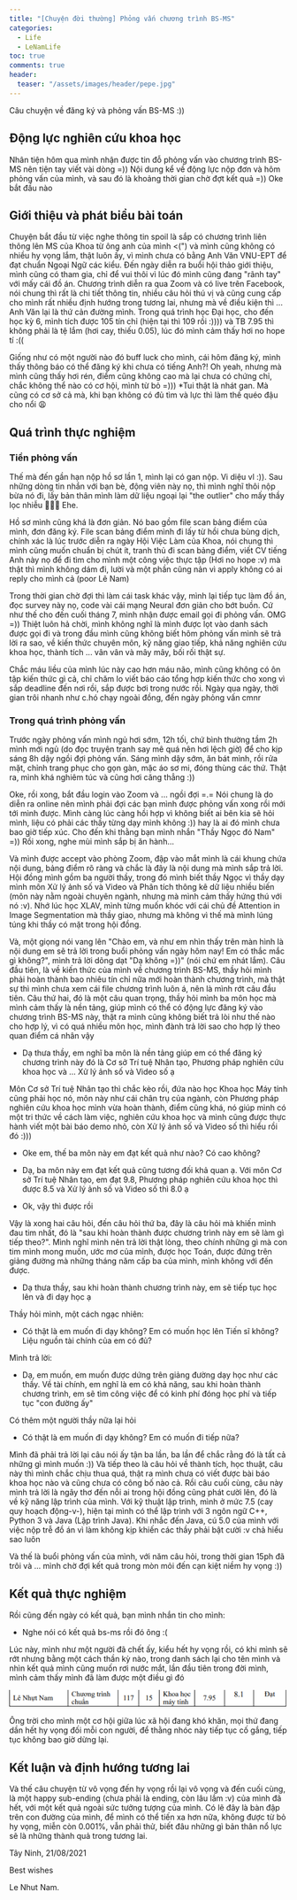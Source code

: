 ```yaml
---
title: "[Chuyện đời thường] Phỏng vấn chương trình BS-MS"
categories:
  - Life
  - LeNamLife
toc: true
comments: true
header:
  teaser: "/assets/images/header/pepe.jpg"
---
```


Câu chuyện về đăng ký và phỏng vấn BS-MS :))

## Động lực nghiên cứu khoa học

Nhân tiện hôm qua mình nhận được tin đỗ phỏng vấn vào chương trình BS-MS nên tiện tay viết vài dòng =)) Nội dung kể về động lực nộp đơn và hôm phỏng vấn của mình, và sau đó là khoảng thời gian chờ đợt kết quả =)) Oke bắt đầu nào


## Giới thiệu và phát biểu bài toán

Chuyện bắt đầu từ việc nghe thông tin spoil là sắp có chương trình liên thông lên MS của Khoa từ ông anh của mình <(") và mình cũng không có nhiều hy vọng lắm, thật luôn ấy, vì mình chưa có bằng Anh Văn VNU-EPT để đạt chuẩn Ngoại Ngữ các kiểu. Đến ngày diễn ra buổi hội thảo giới thiệu, mình cũng có tham gia, chỉ để vui thôi vì lúc đó mình cũng đang "rãnh tay" với mấy cái đồ án. Chương trình diễn ra qua Zoom và có live trên Facebook, nói chung thì rất là chi tiết thông tin, nhiều câu hỏi thú vị và cũng cung cấp cho mình rất nhiều định hướng trong tương lai, nhưng mà về điều kiện thì ... Anh Văn lại là thứ cản đường mình. Trong quá trình học Đại học, cho đến học kỳ 6, mình tích được 105 tín chỉ (hiện tại thì 109 rồi :)))) và TB 7.95 thì không phải là tệ lắm (hơi cay, thiếu 0.05), lúc đó mình cảm thấy hơi no hope tí :((

Giống như có một người nào đó buff luck cho mình, cái hôm đăng ký, mình thấy thông báo có thể đăng ký khi chưa có tiếng Anh?! Oh yeah, nhưng mà mình cũng thấy hơi rén, điểm cũng không cao mà lại chưa có chứng chỉ, chắc không thể nào có cơ hội, mình từ bỏ =))) *Tui thật là nhát gan. Mà cũng có cơ sở cả mà, khi bạn không có đủ tìm và lực thì làm thế quéo đậu cho nổi 😩


## Quá trình thực nghiệm

### Tiền phỏng vấn

Thế mà đến gần hạn nộp hồ sơ lần 1, mình lại có gan nộp. Vi diệu vl :)). Sau những dòng tin nhắn với bạn bè, động viên này nọ, thì mình nghĩ thôi nộp bừa nó đi, lấy bản thân mình làm dữ liệu ngoại lại "the outlier" cho mấy thầy lọc nhiễu 🤣🤣🤣 Ehe.

Hồ sơ mình cũng khá là đơn giản. Nó bao gồm file scan bảng điểm của mình, đơn đăng ký. File scan bảng điểm mình đi lấy từ hồi chưa bùng dịch, chính xác là lúc trước diễn ra ngày Hội Việc Làm của Khoa, nói chung thì mình cũng muốn chuẩn bị chút ít, tranh thủ đi scan bảng điểm, viết CV tiếng Anh này nọ để đi tìm cho mình một công việc thực tập (Hơi no hope :v) mà thật thì mình không dám đi, lười và một phần cũng nản vì apply không có ai reply cho mình cả (poor Lê Nam)

Trong thời gian chờ đợi thì làm cái task khác vậy, mình lại tiếp tục làm đồ án, đọc survey này nọ, code vài cái mạng Neural đơn giản cho bớt buồn. Cứ như thế cho đến cuối tháng 7, mình nhận được email gọi đi phỏng vấn. OMG =)) Thiệt luôn hả chời, mình không nghĩ là mình được lọt vào danh sách được gọi đi và trong đầu mình cũng không biết hôm phỏng vấn mình sẽ trả lời ra sao, về kiến thức chuyên môn, kỹ năng giao tiếp, khả năng nghiên cứu khoa học, thành tích ... vân vân và mây mây, bối rối thật sự.

Chắc máu liều của mình lúc này cao hơn máu não, mình cũng không có ôn tập kiến thức gì cả, chỉ chăm lo viết báo cáo tổng hợp kiến thức cho xong vì sắp deadline đến nơi rồi, sắp được bơi trong nước rồi. Ngày qua ngày, thời gian trôi nhanh như c.hó chạy ngoài đồng, đến ngày phỏng vấn cmnr

### Trong quá trình phỏng vấn

Trước ngày phỏng vấn mình ngủ hơi sớm, 12h tối, chứ bình thường tầm 2h mình mới ngủ (do đọc truyện tranh say mê quá nên hơi lệch giờ) để cho kịp sáng 8h dậy ngồi đợi phỏng vấn. Sáng mình dậy sớm, ăn bát mình, rồi rửa mặt, chỉnh trang phục cho gọn gàn, mặc áo sơ mi, đóng thùng các thứ. Thật ra, mình khá nghiêm túc và cũng hơi căng thẳng :))

Oke, rồi xong, bắt đầu login vào Zoom và ... ngồi đợi =.= Nói chung là do diễn ra online nên mình phải đợi các bạn mình được phỏng vấn xong rồi mới tới mình được. Mình càng lúc càng hồi hợp vì không biết ai bên kia sẽ hỏi mình, liệu có phải các thầy từng dạy mình không :)) hay là ai đó mình chưa bao giờ tiếp xúc. Cho đến khi thằng bạn mình nhắn "Thầy Ngọc đó Nam" =)) Rồi xong, nghe mùi mình sắp bị ăn hành...

Và mình được accept vào phòng Zoom, đập vào mắt mình là cái khung chứa nội dung, bảng điểm rõ ràng và chắc là đây là nội dung mà mình sắp trả lời. Hội đồng mình gồm ba người thầy, trong đó mình biết thầy Ngọc vì thầy dạy mình môn Xử lý ảnh số và Video và Phân tích thông kê dữ liệu nhiều biến (môn này nằm ngoài chuyên ngành, nhưng mà mình cảm thấy hứng thú với nó :v). Nhớ lúc học XLAV, mình từng muốn khóc với cái chủ đề Attention in Image Segmentation mà thầy giao, nhưng mà không vì thế mà mình lúng túng khi thầy có mặt trong hội đồng.

Và, một giọng nói vang lên "Chào em, và như em nhìn thấy trên màn hình là nội dung em sẽ trả lời trong buổi phỏng vấn ngày hôm nay! Em có thắc mắc gì không?", mình trả lời dõng dạt "Dạ không =))" (nói chứ em nhát lắm). Câu đầu tiên, là về kiến thức của mình về chương trình BS-MS, thầy hỏi mình phải hoàn thành bao nhiêu tín chỉ nữa mới hoàn thành chương trình, mà thật sự thì mình chưa xem cái file chương trình luôn á, nên là mình rớt câu đầu tiên. Câu thứ hai, đó là một câu quan trọng, thầy hỏi mình ba môn học mà mình cảm thấy là nền tảng, giúp mình có thể có động lực đăng ký vào chương trình BS-MS này, thật ra mình cũng không biết trả lòi như thế nào cho hợp lý, vì có quá nhiều môn học, mình đành trả lời sao cho hợp lý theo quan điểm cá nhân vậy

- Dạ thưa thầy, em nghĩ ba môn là nền tảng giúp em có thể đăng ký chương trình này đó là Cơ sở Trí tuệ Nhân tạo, Phương pháp nghiên cứu khoa học và ... Xử lý ảnh số và Video số ạ

Môn Cơ sở Trí tuệ Nhân tạo thì chắc kèo rồi, đứa nào học Khoa học Máy tính cũng phải học nó, môn này như cái chân trụ của ngành, còn Phương pháp nghiên cứu khoa học mình vừa hoàn thành, điểm cũng khá, nó giúp mình có một tri thức về cách làm việc, nghiên cứu khoa học và mình cũng được thực hành viết một bài báo demo nhỏ, còn  Xử lý ảnh số và Video số thì hiểu rồi đó :)))

- Oke em, thế ba môn này em đạt kết quả như nào? Có cao không?

- Dạ, ba môn này em đạt kết quả cũng tương đối khả quan ạ. Với môn Cơ sở Trí tuệ Nhân tạo, em đạt 9.8, Phương pháp nghiên cứu khoa học thì được 8.5 và Xử lý ảnh số và Video số thì 8.0 ạ

- Ok, vậy thì được rồi

Vậy là xong hai câu hỏi, đến câu hỏi thứ ba, đây là câu hỏi mà khiến mình đau tim nhất, đó là "sau khi hoàn thành được chương trình này em sẽ làm gì tiếp theo?". Mình nghĩ mình nên trả lời thật lòng, theo chính những gì mà con tim mình mong muốn, ước mơ của mình, được học Toán, được đứng trên giảng đường mà những tháng năm cấp ba của mình, mình không với đến được.

- Dạ thưa thầy, sau khi hoàn thành chương trình này, em sẽ tiếp tục học lên và đi dạy học ạ

Thầy hỏi mình, một cách ngạc nhiên:

- Có thật là em muốn đi dạy không? Em có muốn học lên Tiến sĩ không? Liệu nguồn tài chính của em có đủ?

Mình trả lời:

- Dạ, em muốn, em muốn được dứng trên giảng đường dạy học như các thầy. Về tài chính, em nghĩ là em có khả năng, sau khi hoàn thành chương trình, em sẽ tìm công việc để có kinh phí đóng học phí và tiếp tục "con đường ấy"

Có thêm một người thầy nữa lại hỏi

- Có thật là em muốn đi dạy không? Em có muốn đi tiếp nữa?

Mình đã phải trả lời lại câu nói ấy tận ba lần, ba lần để chắc rằng đó là tất cả những gì mình muốn :)) Và tiếp theo là câu hỏi về thành tích, học thuật, câu này thì mình chắc chịu thua quá, thật ra mình chưa có viết được bài báo khoa học nào và cũng chưa có công bố nào cả. Rồi câu cuối cùng, câu này mình trả lời là ngây thơ đến nỗi ai trong hội đồng cũng phát cười lên, đó là về kỹ năng lập trình của mình. Với kỹ thuật lập trình, mình ở mức 7.5 (cay quy hoạch động-v-), hiện tại mình có thể lập trình với 3 ngôn ngữ C++, Python 3 và Java (Lập trình Java). Khi nhắc đến Java, cú 5.0 của mình với việc nộp trễ đồ án vì làm không kịp khiến các thầy phải bật cười :v chả hiểu sao luôn

Và thế là buổi phỏng vấn của mình, với năm câu hỏi, trong thời gian 15ph đã trôi và ... mình chờ đợi kết quả trong mòn mỏi đến cạn kiệt niềm hy vọng :))

## Kết quả thực nghiệm

Rồi cũng đến ngày có kết quả, bạn mình nhắn tin cho mình:

- Nghe nói có kết quả bs-ms rồi đó ông :(

Lúc này, mình như một người đã chết ấy, kiểu hết hy vọng rồi, có khi mình sẽ rớt nhưng bằng một cách thần kỳ nào, trong danh sách lại cho tên mình và nhìn kết quả mình cũng muốn rơi nước mắt, lần đầu tiên trong đời mình, mình cảm thấy mình đã làm được một điều gì đó

![](/assets/images_posts/result_lenam_bsms.png)

Ông trời cho mình một cơ hội giữa lúc xã hội đang khó khăn, mọi thứ đang dần hết hy vọng đối mỗi con người, để thằng nhóc này tiếp tục cố gắng, tiếp tục không bao giờ dừng lại.

## Kết luận và định hướng tương lai

Và thế câu chuyện từ vô vọng đến hy vọng rồi lại vô vọng và đến cuối cùng, là một happy sub-ending (chưa phải là ending, còn lâu lắm :v) của mình đã hết, với một kết quả ngoài sức tưởng tượng của mình. Có lẽ đây là bàn đập trên con đường của mình, để mình có thể tiến xa hơn nữa, không được từ bỏ hy vọng, miễn còn 0.001%, vẫn phải thử, biết đâu những gì bản thân nổ lực sẽ là những thành quả trong tương lai.

Tây Ninh, 21/08/2021

Best wishes

Le Nhut Nam.
